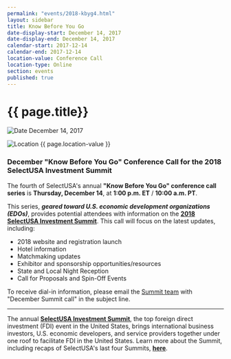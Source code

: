 ```yaml
---
permalink: "events/2018-kbyg4.html"
layout: sidebar
title: Know Before You Go
date-display-start: December 14, 2017
date-display-end: December 14, 2017
calendar-start: 2017-12-14
calendar-end: 2017-12-14
location-value: Conference Call
location-type: Online
section: events
published: true
---
```


# {{ page.title}}

![Date](https://google.github.io/material-design-icons/action/svg/design/ic_event_24px.svg "Date") December 14, 2017

![Location](http://google.github.io/material-design-icons/social/svg/design/ic_location_city_24px.svg "Location") {{ page.location-value }}

### December "Know Before You Go" Conference Call for the 2018 SelectUSA Investment Summit

The fourth of SelectUSA's annual **"Know Before You Go" conference call series** is **Thursday, December 14**, at **1:00 p.m. ET** / **10:00 a.m. PT**.

This series, **_geared toward U.S. economic development organizations (EDOs)_**, provides potential attendees with information on the **[2018 SelectUSA Investment Summit](https://www.selectusa.gov/2018-Investment-Summit)**. This call will focus on the latest updates, including:

* 2018 website and registration launch
* Hotel information
* Matchmaking updates
* Exhibitor and sponsorship opportunities/resources
* State and Local Night Reception
* Call for Proposals and Spin-Off Events

To receive dial-in information, please email the [Summit team](mailto:susa_planning@eventpower.com?Subject=December%20Summit%20call) with "December Summit call" in the subject line.

---

The annual **[SelectUSA Investment Summit](https://www.selectusa.gov/selectusa-summit)**, the top foreign direct investment (FDI) event in the United States, brings international business investors, U.S. economic developers, and service providers together under one roof to facilitate FDI in the United States. Learn more about the Summit, including recaps of SelectUSA's last four Summits, **[here](https://www.selectusa.gov/selectusa-summit)**.
